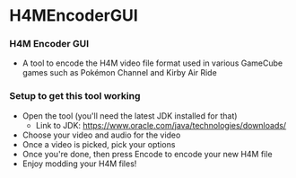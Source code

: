 # H4MEncoderGUI

### H4M Encoder GUI
* A tool to encode the H4M video file format used in various GameCube games such as Pokémon Channel and Kirby Air Ride

### Setup to get this tool working
* Open the tool (you'll need the latest JDK installed for that)
    * Link to JDK: https://www.oracle.com/java/technologies/downloads/
* Choose your video and audio for the video
* Once a video is picked, pick your options
* Once you're done, then press Encode to encode your new H4M file
* Enjoy modding your H4M files!